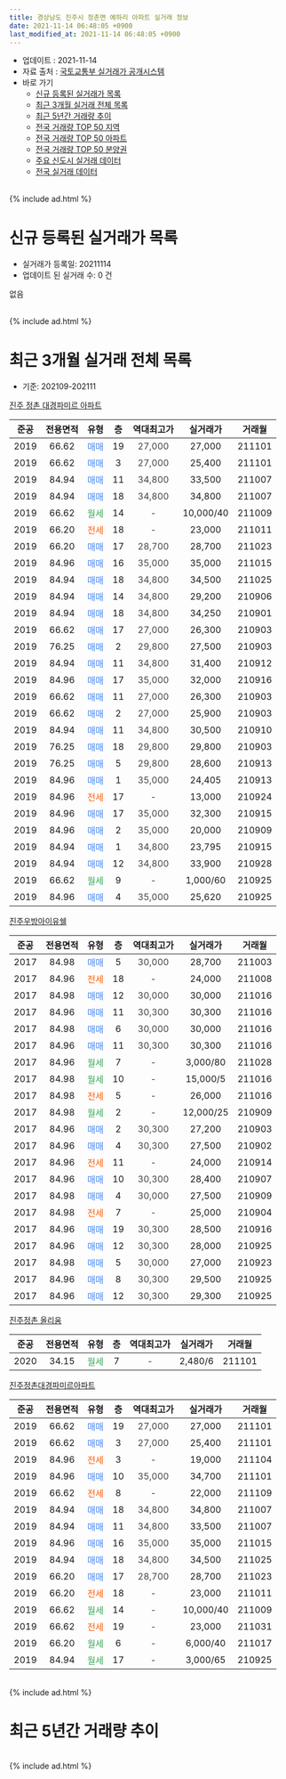 ```yaml
---
title: 경상남도 진주시 정촌면 예하리 아파트 실거래 정보
date: 2021-11-14 06:48:05 +0900
last_modified_at: 2021-11-14 06:48:05 +0900
---
```


* 업데이트 : 2021-11-14
* 자료 출처 : [국토교통부 실거래가 공개시스템](http://rt.molit.go.kr)
* 바로 가기
    * [신규 등록된 실거래가 목록](#신규-등록된-실거래가-목록)
    * [최근 3개월 실거래 전체 목록](#최근-3개월-실거래-전체-목록)
    * [최근 5년간 거래량 추이](#최근-5년간-거래량-추이)
    * [전국 거래량 TOP 50 지역](https://inasie.github.io/apt-trade-info/최근-3개월-전국에서-가장-거래가-많이-발생한-지역)
    * [전국 거래량 TOP 50 아파트](https://inasie.github.io/apt-trade-info/최근-3개월-전국에서-가장-거래가-많이-발생한-아파트)
    * [전국 거래량 TOP 50 분양권](https://inasie.github.io/apt-trade-info/최근-3개월-전국에서-가장-거래가-많이-발생한-분양권)
    * [주요 신도시 실거래 데이터](https://inasie.github.io/apt-trade-info/주요-신도시)
    * [전국 실거래 데이터](https://inasie.github.io/apt-trade-info/전국)
<br>
{% include ad.html %}
<br>

# 신규 등록된 실거래가 목록
* 실거래가 등록일: 20211114
* 업데이트 된 실거래 수: 0 건

없음

<br>
{% include ad.html %}
<br>

# 최근 3개월 실거래 전체 목록
* 기준: 202109-202111


[진주 정촌 대경파미르 아파트](https://search.naver.com/search.naver?query=%EA%B2%BD%EC%83%81%EB%82%A8%EB%8F%84+%EC%A7%84%EC%A3%BC%EC%8B%9C+%EC%A0%95%EC%B4%8C%EB%A9%B4+%EC%98%88%ED%95%98%EB%A6%AC+%EC%A7%84%EC%A3%BC+%EC%A0%95%EC%B4%8C+%EB%8C%80%EA%B2%BD%ED%8C%8C%EB%AF%B8%EB%A5%B4+%EC%95%84%ED%8C%8C%ED%8A%B8)

|준공|전용면적|유형|층|역대최고가|실거래가|거래월|
|:---:|:---:|:---:|:---:|:---:|:---:|:---:|
|2019|66.62|<span style="color:#4285f3">매매</span>|19|<span style="color:#444444">27,000</span>|27,000|211101|
|2019|66.62|<span style="color:#4285f3">매매</span>|3|<span style="color:#444444">27,000</span>|25,400|211101|
|2019|84.94|<span style="color:#4285f3">매매</span>|11|<span style="color:#444444">34,800</span>|33,500|211007|
|2019|84.94|<span style="color:#4285f3">매매</span>|18|<span style="color:#444444">34,800</span>|34,800|211007|
|2019|66.62|<span style="color:#34a853">월세</span>|14|<span style="color:#444444">-</span>|10,000/40|211009|
|2019|66.20|<span style="color:#ff5a00">전세</span>|18|<span style="color:#444444">-</span>|23,000|211011|
|2019|66.20|<span style="color:#4285f3">매매</span>|17|<span style="color:#444444">28,700</span>|28,700|211023|
|2019|84.96|<span style="color:#4285f3">매매</span>|16|<span style="color:#444444">35,000</span>|35,000|211015|
|2019|84.94|<span style="color:#4285f3">매매</span>|18|<span style="color:#444444">34,800</span>|34,500|211025|
|2019|84.94|<span style="color:#4285f3">매매</span>|14|<span style="color:#444444">34,800</span>|29,200|210906|
|2019|84.94|<span style="color:#4285f3">매매</span>|18|<span style="color:#444444">34,800</span>|34,250|210901|
|2019|66.62|<span style="color:#4285f3">매매</span>|17|<span style="color:#444444">27,000</span>|26,300|210903|
|2019|76.25|<span style="color:#4285f3">매매</span>|2|<span style="color:#444444">29,800</span>|27,500|210903|
|2019|84.94|<span style="color:#4285f3">매매</span>|11|<span style="color:#444444">34,800</span>|31,400|210912|
|2019|84.96|<span style="color:#4285f3">매매</span>|17|<span style="color:#444444">35,000</span>|32,000|210916|
|2019|66.62|<span style="color:#4285f3">매매</span>|11|<span style="color:#444444">27,000</span>|26,300|210903|
|2019|66.62|<span style="color:#4285f3">매매</span>|2|<span style="color:#444444">27,000</span>|25,900|210903|
|2019|84.94|<span style="color:#4285f3">매매</span>|11|<span style="color:#444444">34,800</span>|30,500|210910|
|2019|76.25|<span style="color:#4285f3">매매</span>|18|<span style="color:#444444">29,800</span>|29,800|210903|
|2019|76.25|<span style="color:#4285f3">매매</span>|5|<span style="color:#444444">29,800</span>|28,600|210913|
|2019|84.96|<span style="color:#4285f3">매매</span>|1|<span style="color:#444444">35,000</span>|24,405|210913|
|2019|84.96|<span style="color:#ff5a00">전세</span>|17|<span style="color:#444444">-</span>|13,000|210924|
|2019|84.96|<span style="color:#4285f3">매매</span>|17|<span style="color:#444444">35,000</span>|32,300|210915|
|2019|84.96|<span style="color:#4285f3">매매</span>|2|<span style="color:#444444">35,000</span>|20,000|210909|
|2019|84.94|<span style="color:#4285f3">매매</span>|1|<span style="color:#444444">34,800</span>|23,795|210915|
|2019|84.94|<span style="color:#4285f3">매매</span>|12|<span style="color:#444444">34,800</span>|33,900|210928|
|2019|66.62|<span style="color:#34a853">월세</span>|9|<span style="color:#444444">-</span>|1,000/60|210925|
|2019|84.96|<span style="color:#4285f3">매매</span>|4|<span style="color:#444444">35,000</span>|25,620|210925|

[진주우방아이유쉘](https://search.naver.com/search.naver?query=%EA%B2%BD%EC%83%81%EB%82%A8%EB%8F%84+%EC%A7%84%EC%A3%BC%EC%8B%9C+%EC%A0%95%EC%B4%8C%EB%A9%B4+%EC%98%88%ED%95%98%EB%A6%AC+%EC%A7%84%EC%A3%BC%EC%9A%B0%EB%B0%A9%EC%95%84%EC%9D%B4%EC%9C%A0%EC%89%98)

|준공|전용면적|유형|층|역대최고가|실거래가|거래월|
|:---:|:---:|:---:|:---:|:---:|:---:|:---:|
|2017|84.98|<span style="color:#4285f3">매매</span>|5|<span style="color:#444444">30,000</span>|28,700|211003|
|2017|84.96|<span style="color:#ff5a00">전세</span>|18|<span style="color:#444444">-</span>|24,000|211008|
|2017|84.98|<span style="color:#4285f3">매매</span>|12|<span style="color:#444444">30,000</span>|30,000|211016|
|2017|84.96|<span style="color:#4285f3">매매</span>|11|<span style="color:#444444">30,300</span>|30,300|211016|
|2017|84.98|<span style="color:#4285f3">매매</span>|6|<span style="color:#444444">30,000</span>|30,000|211016|
|2017|84.96|<span style="color:#4285f3">매매</span>|11|<span style="color:#444444">30,300</span>|30,300|211016|
|2017|84.96|<span style="color:#34a853">월세</span>|7|<span style="color:#444444">-</span>|3,000/80|211028|
|2017|84.98|<span style="color:#34a853">월세</span>|10|<span style="color:#444444">-</span>|15,000/5|211016|
|2017|84.98|<span style="color:#ff5a00">전세</span>|5|<span style="color:#444444">-</span>|26,000|211016|
|2017|84.98|<span style="color:#34a853">월세</span>|2|<span style="color:#444444">-</span>|12,000/25|210909|
|2017|84.96|<span style="color:#4285f3">매매</span>|2|<span style="color:#444444">30,300</span>|27,200|210903|
|2017|84.96|<span style="color:#4285f3">매매</span>|4|<span style="color:#444444">30,300</span>|27,500|210902|
|2017|84.96|<span style="color:#ff5a00">전세</span>|11|<span style="color:#444444">-</span>|24,000|210914|
|2017|84.96|<span style="color:#4285f3">매매</span>|10|<span style="color:#444444">30,300</span>|28,400|210907|
|2017|84.98|<span style="color:#4285f3">매매</span>|4|<span style="color:#444444">30,000</span>|27,500|210909|
|2017|84.98|<span style="color:#ff5a00">전세</span>|7|<span style="color:#444444">-</span>|25,000|210904|
|2017|84.96|<span style="color:#4285f3">매매</span>|19|<span style="color:#444444">30,300</span>|28,500|210916|
|2017|84.96|<span style="color:#4285f3">매매</span>|12|<span style="color:#444444">30,300</span>|28,000|210925|
|2017|84.98|<span style="color:#4285f3">매매</span>|5|<span style="color:#444444">30,000</span>|27,000|210923|
|2017|84.96|<span style="color:#4285f3">매매</span>|8|<span style="color:#444444">30,300</span>|29,500|210925|
|2017|84.96|<span style="color:#4285f3">매매</span>|12|<span style="color:#444444">30,300</span>|29,300|210925|


<script async src="//pagead2.googlesyndication.com/pagead/js/adsbygoogle.js"></script>
<!-- 기본 -->
<ins class="adsbygoogle"
     style="display:block"
     data-ad-client="ca-pub-2446590836940007"
     data-ad-slot="1659523306"
     data-ad-format="auto"
     data-full-width-responsive="true"></ins>
<script>
(adsbygoogle = window.adsbygoogle || []).push({});
</script>


[진주정촌 올리움](https://search.naver.com/search.naver?query=%EA%B2%BD%EC%83%81%EB%82%A8%EB%8F%84+%EC%A7%84%EC%A3%BC%EC%8B%9C+%EC%A0%95%EC%B4%8C%EB%A9%B4+%EC%98%88%ED%95%98%EB%A6%AC+%EC%A7%84%EC%A3%BC%EC%A0%95%EC%B4%8C+%EC%98%AC%EB%A6%AC%EC%9B%80)

|준공|전용면적|유형|층|역대최고가|실거래가|거래월|
|:---:|:---:|:---:|:---:|:---:|:---:|:---:|
|2020|34.15|<span style="color:#34a853">월세</span>|7|<span style="color:#444444">-</span>|2,480/6|211101|

[진주정촌대경파미르아파트](https://search.naver.com/search.naver?query=%EA%B2%BD%EC%83%81%EB%82%A8%EB%8F%84+%EC%A7%84%EC%A3%BC%EC%8B%9C+%EC%A0%95%EC%B4%8C%EB%A9%B4+%EC%98%88%ED%95%98%EB%A6%AC+%EC%A7%84%EC%A3%BC%EC%A0%95%EC%B4%8C%EB%8C%80%EA%B2%BD%ED%8C%8C%EB%AF%B8%EB%A5%B4%EC%95%84%ED%8C%8C%ED%8A%B8)

|준공|전용면적|유형|층|역대최고가|실거래가|거래월|
|:---:|:---:|:---:|:---:|:---:|:---:|:---:|
|2019|66.62|<span style="color:#4285f3">매매</span>|19|<span style="color:#444444">27,000</span>|27,000|211101|
|2019|66.62|<span style="color:#4285f3">매매</span>|3|<span style="color:#444444">27,000</span>|25,400|211101|
|2019|84.96|<span style="color:#ff5a00">전세</span>|3|<span style="color:#444444">-</span>|19,000|211104|
|2019|84.96|<span style="color:#4285f3">매매</span>|10|<span style="color:#444444">35,000</span>|34,700|211101|
|2019|66.62|<span style="color:#ff5a00">전세</span>|8|<span style="color:#444444">-</span>|22,000|211109|
|2019|84.94|<span style="color:#4285f3">매매</span>|18|<span style="color:#444444">34,800</span>|34,800|211007|
|2019|84.94|<span style="color:#4285f3">매매</span>|11|<span style="color:#444444">34,800</span>|33,500|211007|
|2019|84.96|<span style="color:#4285f3">매매</span>|16|<span style="color:#444444">35,000</span>|35,000|211015|
|2019|84.94|<span style="color:#4285f3">매매</span>|18|<span style="color:#444444">34,800</span>|34,500|211025|
|2019|66.20|<span style="color:#4285f3">매매</span>|17|<span style="color:#444444">28,700</span>|28,700|211023|
|2019|66.20|<span style="color:#ff5a00">전세</span>|18|<span style="color:#444444">-</span>|23,000|211011|
|2019|66.62|<span style="color:#34a853">월세</span>|14|<span style="color:#444444">-</span>|10,000/40|211009|
|2019|66.62|<span style="color:#ff5a00">전세</span>|19|<span style="color:#444444">-</span>|23,000|211031|
|2019|66.20|<span style="color:#34a853">월세</span>|6|<span style="color:#444444">-</span>|6,000/40|211017|
|2019|84.94|<span style="color:#34a853">월세</span>|17|<span style="color:#444444">-</span>|3,000/65|210925|


<br>
{% include ad.html %}
<br>

# 최근 5년간 거래량 추이


<div style="width:100%;">
    <canvas id="deal_progress" height="200"></canvas>
</div>

<script>
new Chart(document.getElementById("deal_progress"), {
    type: 'line',
    data: {
        labels: ['201611','201612','201701','201702','201703','201704','201705','201706','201707','201708','201709','201710','201711','201712','201801','201802','201803','201804','201805','201806','201807','201808','201809','201810','201811','201812','201901','201902','201903','201904','201905','201906','201907','201908','201909','201910','201911','201912','202001','202002','202003','202004','202005','202006','202007','202008','202009','202010','202011','202012','202101','202102','202103','202104','202105','202106','202107','202108','202109','202110','202111'],
        datasets: [{
            label: '매매',
            pointRadius: 1,
            data: [0, 0, 0, 0, 0, 0, 0, 0, 0, 0, 0, 0, 0, 0, 43, 25, 14, 9, 7, 8, 11, 9, 6, 21, 17, 5, 19, 26, 19, 15, 20, 6, 5, 4, 4, 9, 4, 9, 10, 7, 6, 2, 5, 6, 6, 7, 8, 11, 27, 77, 59, 64, 47, 45, 69, 36, 15, 13, 26, 15, 5],
            borderColor: "rgba(255, 201, 14, 1)",
            backgroundColor: "rgba(255, 201, 14, 0.5)",
            fill: false,
            lineTension: 0
        },{
            label: '전월세',
            pointRadius: 1,
            data: [0, 0, 0, 0, 0, 0, 0, 0, 0, 1, 1, 2, 9, 19, 40, 23, 8, 2, 3, 3, 0, 2, 1, 1, 5, 3, 14, 75, 64, 50, 37, 27, 16, 10, 5, 11, 10, 16, 21, 23, 10, 14, 47, 32, 11, 41, 4, 39, 26, 20, 33, 39, 27, 63, 51, 70, 43, 17, 6, 10, 3],
            borderColor: "rgba(0, 141, 185, 1)",
            backgroundColor: "rgba(0, 141, 185, 0.5)",
            fill: false,
            lineTension: 0
        }
        ]
    },
    options: {
        responsive: true,
        title: {
            display: false
        },
        tooltips: {
            mode: 'index',
            intersect: false
        },
        hover: {
            mode: 'nearest',
            intersect: true
        },
        scales: {
            xAxes: [{
                display: true,
                scaleLabel: {
                    display: true,
                    labelString: '년/월'
                }
            }],
            yAxes: [{
                display: true,
                ticks: {
                    suggestedMin: 0,
                },
                scaleLabel: {
                    display: true,
                    labelString: '실거래 수'
                }
            }]
        }
    }
});

</script>


<br>
{% include ad.html %}
<br>

